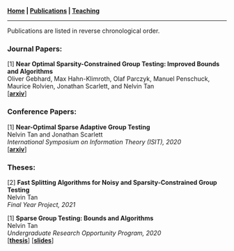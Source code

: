 **[Home](./) \| [Publications](./publications.html) \| [Teaching](./teaching.html)**

---

Publications are listed in reverse chronological order. 

### Journal Papers:

[1] **Near Optimal Sparsity-Constrained Group Testing: Improved Bounds and Algorithms** \
Oliver Gebhard, Max Hahn-Klimroth, Olaf Parczyk, Manuel Penschuck, Maurice Rolvien, Jonathan Scarlett, and Nelvin Tan \
\[[**arxiv**](https://arxiv.org/abs/2004.11860)\]

### Conference Papers:

[1] **Near-Optimal Sparse Adaptive Group Testing** \
Nelvin Tan and Jonathan Scarlett \
_International Symposium on Information Theory (ISIT), 2020_ \
\[[**arxiv**](https://arxiv.org/abs/2004.03119v1)\]

### Theses:

[2] **Fast Splitting Algorithms for Noisy and Sparsity-Constrained Group Testing** \
Nelvin Tan \
_Final Year Project, 2021_

[1] **Sparse Group Testing: Bounds and Algorithms** \
Nelvin Tan \
_Undergraduate Research Opportunity Program, 2020_ \
\[[**thesis**](http://nelvintan.github.io/files/UROP_Final_Report.pdf)\] \[[**slides**](http://nelvintan.github.io/files/UROP_Slides.pdf)\]
